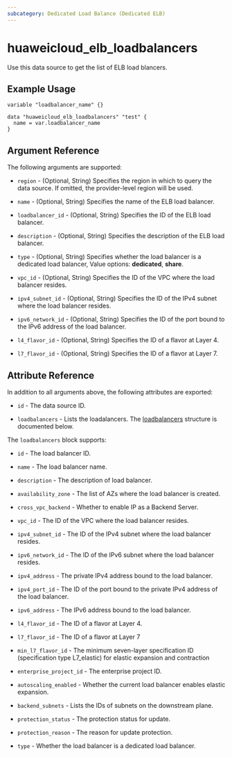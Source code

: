 ```yaml
---
subcategory: Dedicated Load Balance (Dedicated ELB)
---
```


# huaweicloud_elb_loadbalancers

Use this data source to get the list of ELB load blancers.

## Example Usage

```hcl
variable "loadbalancer_name" {}

data "huaweicloud_elb_loadbalancers" "test" {
  name = var.loadbalancer_name
}
```

## Argument Reference

The following arguments are supported:

* `region` - (Optional, String) Specifies the region in which to query the data source.
  If omitted, the provider-level region will be used.

* `name` - (Optional, String) Specifies the name of the ELB load balancer.

* `loadbalancer_id` - (Optional, String) Specifies the ID of the ELB load balancer.

* `description` - (Optional, String) Specifies the description of the ELB load balancer.

* `type` - (Optional, String) Specifies whether the load balancer is a dedicated load balancer, Value options:
  **dedicated**, **share**.

* `vpc_id` - (Optional, String) Specifies the ID of the VPC where the load balancer resides.

* `ipv4_subnet_id` - (Optional, String) Specifies the ID of the IPv4 subnet where the load balancer resides.

* `ipv6_network_id` - (Optional, String) Specifies the ID of the port bound to the IPv6 address of the load balancer.

* `l4_flavor_id` - (Optional, String) Specifies the ID of a flavor at Layer 4.

* `l7_flavor_id` - (Optional, String) Specifies the ID of a flavor at Layer 7.

## Attribute Reference

In addition to all arguments above, the following attributes are exported:

* `id` - The data source ID.

* `loadbalancers` - Lists the loadalancers.
  The [loadbalancers](#Elb_loadbalancer_loadbalancers) structure is documented below.

<a name="Elb_loadbalancer_loadbalancers"></a>
The `loadbalancers` block supports:

* `id` - The load balancer ID.

* `name` - The load balancer name.

* `description` - The description of load balancer.

* `availability_zone` - The list of AZs where the load balancer is created.

* `cross_vpc_backend` - Whether to enable IP as a Backend Server.

* `vpc_id` - The ID of the VPC where the load balancer resides.

* `ipv4_subnet_id` - The  ID of the IPv4 subnet where the load balancer resides.

* `ipv6_network_id` - The ID of the IPv6 subnet where the load balancer resides.

* `ipv4_address` - The private IPv4 address bound to the load balancer.

* `ipv4_port_id` - The ID of the port bound to the private IPv4 address of the load balancer.

* `ipv6_address` - The IPv6 address bound to the load balancer.

* `l4_flavor_id` - The ID of a flavor at Layer 4.

* `l7_flavor_id` - The ID of a flavor at Layer 7

* `min_l7_flavor_id` - The minimum seven-layer specification ID (specification type L7_elastic) for elastic expansion
  and contraction

* `enterprise_project_id` - The enterprise project ID.

* `autoscaling_enabled` - Whether the current load balancer enables elastic expansion.

* `backend_subnets` - Lists the IDs of subnets on the downstream plane.

* `protection_status` - The protection status for update.

* `protection_reason` - The reason for update protection.

* `type` - Whether the load balancer is a dedicated load balancer.

